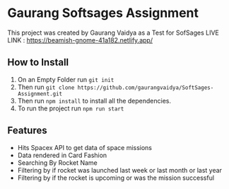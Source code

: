 # Gaurang Softsages Assignment

This project was created by Gaurang Vaidya as a Test for SofSages 
LIVE LINK : https://beamish-gnome-41a182.netlify.app/

## How to Install 

1) On an Empty Folder run ```git init```
2) Then run ```git clone https://github.com/gaurangvaidya/SoftSages-Assignment.git```
3) Then run ```npm install``` to install all the dependencies.
4) To run the project run ```npm run start```

## Features
<ul>
  <li>
    Hits Spacex API to get data of space missions
  </li>
  <li>
    Data rendered in Card Fashion 
  </li>
  <li>
    Searching By Rocket Name
  </li>
  <li>
    Filtering by if rocket was launched last week or last month or last year
  </li>
  <li>
    Filtering by if the rocket is upcoming or was the mission successful
  </li>
  </ul>
